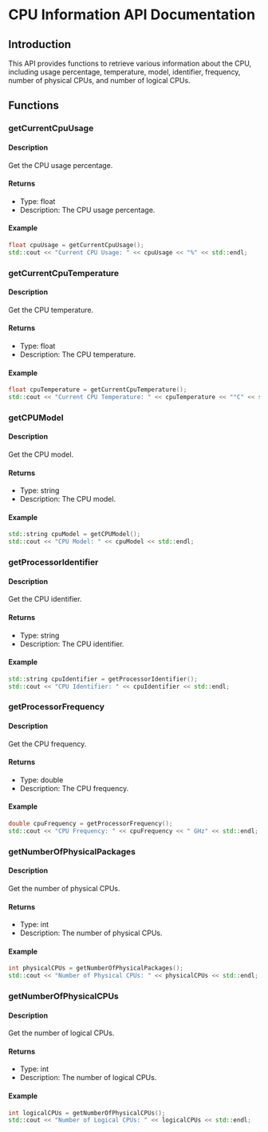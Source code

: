 # CPU Information API Documentation

## Introduction

This API provides functions to retrieve various information about the CPU, including usage percentage, temperature, model, identifier, frequency, number of physical CPUs, and number of logical CPUs.

## Functions

### getCurrentCpuUsage

#### Description

Get the CPU usage percentage.

#### Returns

- Type: float
- Description: The CPU usage percentage.

#### Example

```cpp
float cpuUsage = getCurrentCpuUsage();
std::cout << "Current CPU Usage: " << cpuUsage << "%" << std::endl;
```

### getCurrentCpuTemperature

#### Description

Get the CPU temperature.

#### Returns

- Type: float
- Description: The CPU temperature.

#### Example

```cpp
float cpuTemperature = getCurrentCpuTemperature();
std::cout << "Current CPU Temperature: " << cpuTemperature << "°C" << std::endl;
```

### getCPUModel

#### Description

Get the CPU model.

#### Returns

- Type: string
- Description: The CPU model.

#### Example

```cpp
std::string cpuModel = getCPUModel();
std::cout << "CPU Model: " << cpuModel << std::endl;
```

### getProcessorIdentifier

#### Description

Get the CPU identifier.

#### Returns

- Type: string
- Description: The CPU identifier.

#### Example

```cpp
std::string cpuIdentifier = getProcessorIdentifier();
std::cout << "CPU Identifier: " << cpuIdentifier << std::endl;
```

### getProcessorFrequency

#### Description

Get the CPU frequency.

#### Returns

- Type: double
- Description: The CPU frequency.

#### Example

```cpp
double cpuFrequency = getProcessorFrequency();
std::cout << "CPU Frequency: " << cpuFrequency << " GHz" << std::endl;
```

### getNumberOfPhysicalPackages

#### Description

Get the number of physical CPUs.

#### Returns

- Type: int
- Description: The number of physical CPUs.

#### Example

```cpp
int physicalCPUs = getNumberOfPhysicalPackages();
std::cout << "Number of Physical CPUs: " << physicalCPUs << std::endl;
```

### getNumberOfPhysicalCPUs

#### Description

Get the number of logical CPUs.

#### Returns

- Type: int
- Description: The number of logical CPUs.

#### Example

```cpp
int logicalCPUs = getNumberOfPhysicalCPUs();
std::cout << "Number of Logical CPUs: " << logicalCPUs << std::endl;
```
